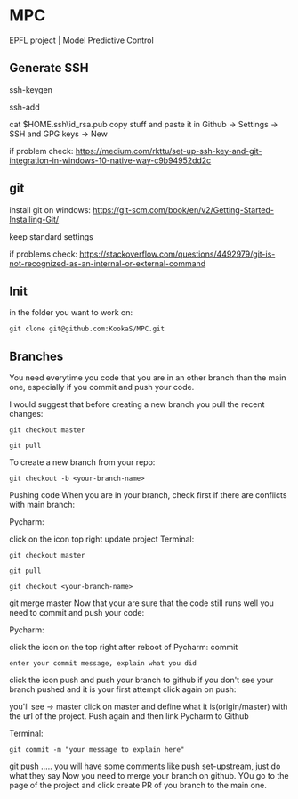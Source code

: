 # MPC
EPFL project | Model Predictive Control

## Generate SSH
ssh-keygen

ssh-add

cat $HOME\.ssh\id_rsa.pub
copy stuff and paste it in Github -> Settings -> SSH and GPG keys -> New

if problem check: https://medium.com/rkttu/set-up-ssh-key-and-git-integration-in-windows-10-native-way-c9b94952dd2c

## git
install git on windows: https://git-scm.com/book/en/v2/Getting-Started-Installing-Git/

keep standard settings

if problems check: https://stackoverflow.com/questions/4492979/git-is-not-recognized-as-an-internal-or-external-command

## Init
in the folder you want to work on:

    git clone git@github.com:KookaS/MPC.git

## Branches
You need everytime you code that you are in an other branch than the main one, especially if you commit and push your code.

I would suggest that before creating a new branch you pull the recent changes:

    git checkout master

    git pull
To create a new branch from your repo:

    git checkout -b <your-branch-name>
Pushing code
When you are in your branch, check first if there are conflicts with main branch:

Pycharm:

click on the icon top right update project
Terminal:

    git checkout master

    git pull

    git checkout <your-branch-name>

git merge master
Now that your are sure that the code still runs well you need to commit and push your code:

Pycharm:

click the icon on the top right after reboot of Pycharm: commit

    enter your commit message, explain what you did

click the icon push and push your branch to github
if you don't see your branch pushed and it is your first attempt click again on push:

you'll see <your-branch-name> -> master
click on master and define what it is(origin/master) with the url of the project. Push again and then link Pycharm to Github

Terminal:

    git commit -m "your message to explain here"

git push .....      you will have some comments like push set-upstream, just do what they say
Now you need to merge your branch on github. YOu go to the page of the project and click create PR of you branch to the main one.



